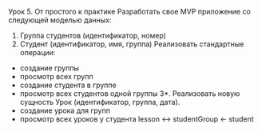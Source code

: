 Урок 5. От простого к практике
Разработать свое MVP приложение со следующей моделью данных:
1. Группа студентов (идентификатор, номер)
2. Студент (идентификатор, имя, группа)
Реализовать стандартные операции:
- создание группы
- просмотр всех групп
- создание студента в группе
- просмотр всех студентов одной группы
3*. Реализовать новую сущность Урок (идентификатор, группа, дата).
- создание урока для групп
- просмотр всех уроков у студента
lesson <-> studentGroup <- student